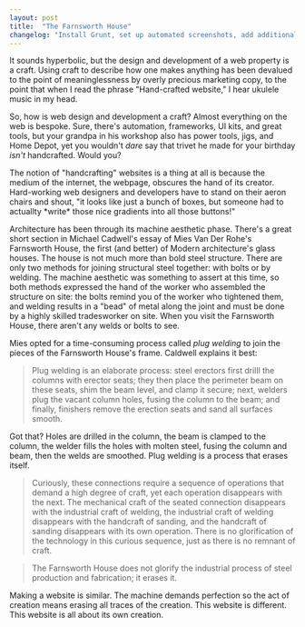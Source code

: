 ```yaml
---
layout: post
title:  "The Farnsworth House"
changelog: "Install Grunt, set up automated screenshots, add additional post styling"
---
```


It sounds hyperbolic, but the design and development of a web property is a craft. Using craft to describe how one makes anything has been devalued to the point of meaninglessness by overly precious marketing copy, to the point that when I read the phrase "Hand-crafted website," I hear ukulele music in my head.

So, how is web design and development a craft? Almost everything on the web is bespoke. Sure, there's automation, frameworks, UI kits, and great tools, but your grandpa in his workshop also has power tools, jigs, and Home Depot, yet you wouldn't _dare_ say that trivet he made for your birthday _isn't_ handcrafted.  Would you?

The notion of "handcrafting" websites is a thing at all is because the medium of the internet, the webpage, obscures the hand of its creator. Hard-working web designers and developers have to stand on their aeron chairs and shout, "it looks like just a bunch of boxes, but someone had to actuallty \*write\* those nice gradients into all those buttons!"

Architecture has been through its machine aesthetic phase. There's a great short section in Michael Cadwell's essay of Mies Van Der Rohe's Farnsworth House, the first (and better) of Modern architecture's glass houses. The house is not much more than bold steel structure. There are only two methods for joining structural steel together: with bolts or by welding. The machine aesthetic was something to assert at this time, so both methods expressed the hand of the worker who assembled the structure on site: the bolts remind you of the worker who tightened them, and welding results in a "bead" of metal along the joint and must be done by a highly skilled tradesworker on site. When you visit the Farnsworth House, there aren't any welds or bolts to see.

Mies opted for a time-consuming process called _plug welding_ to join the pieces of the Farnsworth House's frame. Caldwell explains it best:

> Plug welding is an elaborate process: steel erectors first drilll the columns with erector seats; they then place the perimeter beam on these seats, shim the beam level, and clamp it secure; next, welders plug the vacant column holes, fusing the column to the beam; and finally, finishers remove the erection seats and sand all surfaces smooth.

Got that? Holes are drilled in the column, the beam is clamped to the column, the welder fills the holes with molten steel, fusing the column and beam, then the welds are smoothed. Plug welding is a process that erases itself.

> Curiously, these connections require a sequence of operations that demand a high degree of craft, yet each operation disappears with the next. The mechanical craft of the seated connection disappears with the industrial craft of welding, the industrial craft of welding disappears with the handcraft of sanding, and the handcraft of sanding disappears with its own operation. There is no glorification of the technology in this curious sequence, just as there is no remnant of craft.

> The Farnsworth House does not glorify the industrial process of steel production and fabrication; it erases it.

Making a website is similar. The machine demands perfection so the act of creation means erasing all traces of the creation. This website is different. This website is all about its own creation.
